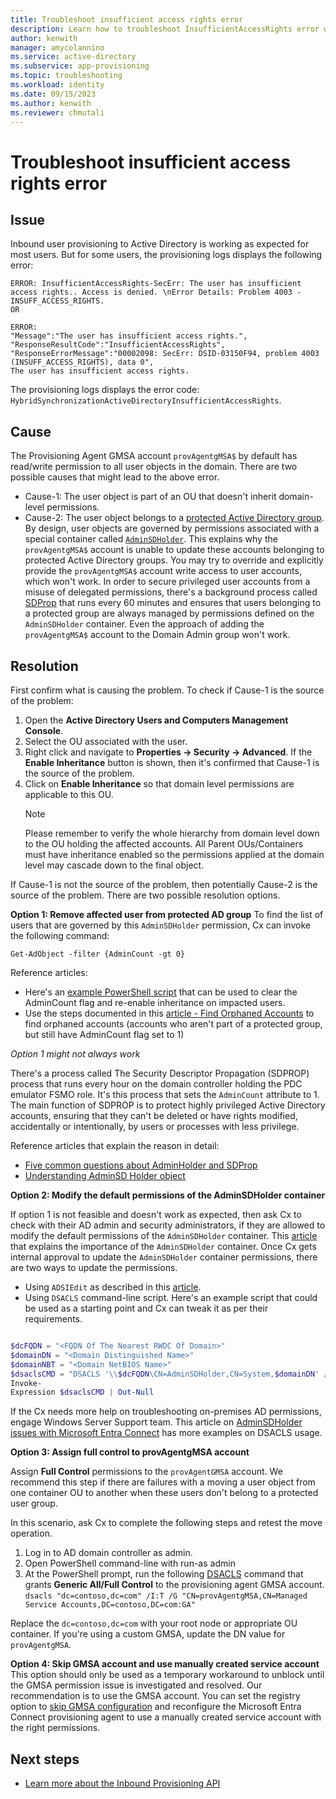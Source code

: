 ```yaml
---
title: Troubleshoot insufficient access rights error
description: Learn how to troubleshoot InsufficientAccessRights error when provisioning to on-premises Active Directory.
author: kenwith
manager: amycolannino
ms.service: active-directory
ms.subservice: app-provisioning
ms.topic: troubleshooting
ms.workload: identity
ms.date: 09/15/2023
ms.author: kenwith
ms.reviewer: chmutali
---
```


# Troubleshoot insufficient access rights error

## Issue

Inbound user provisioning to Active Directory is working as expected for most users. But for some users, the provisioning logs displays the following error:

```
ERROR: InsufficientAccessRights-SecErr: The user has insufficient access rights.. Access is denied. \nError Details: Problem 4003 - INSUFF_ACCESS_RIGHTS. 
OR

ERROR: 
"Message":"The user has insufficient access rights.",
"ResponseResultCode":"InsufficientAccessRights",
"ResponseErrorMessage":"00002098: SecErr: DSID-03150F94, problem 4003 (INSUFF_ACCESS_RIGHTS), data 0",
The user has insufficient access rights.

```
The provisioning logs displays the error code: `HybridSynchronizationActiveDirectoryInsufficientAccessRights`.

## Cause
The Provisioning Agent GMSA account ```provAgentgMSA$``` by default has read/write permission to all user objects in the domain. There are two possible causes that might lead to the above error.

- Cause-1: The user object is part of an OU that doesn't inherit domain-level permissions.
- Cause-2: The user object belongs to a [protected Active Directory group](https://go.microsoft.com/fwlink/?linkid=2240442). By design, user objects are governed by permissions associated with a special container called [```AdminSDHolder```](https://go.microsoft.com/fwlink/?linkid=2240377). This explains why the ```provAgentgMSA$``` account is unable to update these accounts belonging to protected Active Directory groups. You may try to override and explicitly provide the ```provAgentgMSA$``` account write access to user accounts, which won't work. In order to secure privileged user accounts from a misuse of delegated permissions, there's a background process called [SDProp](https://go.microsoft.com/fwlink/?linkid=2240378)  that runs every 60 minutes and ensures that users belonging to a protected group are always managed by permissions defined on the ```AdminSDHolder``` container. Even the approach of adding the ```provAgentgMSA$``` account to the Domain Admin group won't work.


## Resolution

First confirm what is causing the problem.
To check if Cause-1 is the source of the problem:
1. Open the **Active Directory Users and Computers Management Console**.
2. Select the OU associated with the user.
3. Right click and navigate to **Properties -> Security -> Advanced**.
    If the **Enable Inheritance** button is shown, then it's confirmed that Cause-1 is the source of the problem.  
4. Click on **Enable Inheritance** so that domain level permissions are applicable to this OU.
     >[!NOTE]
     >Please remember to verify the whole hierarchy from domain level down to the OU holding the affected accounts. All Parent OUs/Containers must have inheritance enabled so the permissions applied at the domain level may cascade down to the final object.

If Cause-1 is not the source of the problem, then potentially Cause-2 is the source of the problem. There are two possible resolution options.

**Option 1: Remove affected user from protected AD group**
To find the list of users that are governed by this ```AdminSDHolder``` permission, Cx can invoke the following command:

```Get-AdObject -filter {AdminCount -gt 0}```

Reference articles:
*    Here's an [example PowerShell script](https://notesbytom.wordpress.com/2017/12/01/clear-admincount-and-enable-inheritance-on-user/) that can be used to clear the AdminCount flag and re-enable inheritance on impacted users.
*    Use the steps documented in this [article - Find Orphaned Accounts](https://social.technet.microsoft.com/wiki/contents/articles/33307.active-directory-find-orphaned-objects.aspx)  to find orphaned accounts (accounts who aren't part of a protected group, but still have AdminCount flag set to 1)

*Option 1 might not always work*

There's a process called The Security Descriptor Propagation (SDPROP) process that runs every hour on the domain controller holding the PDC emulator FSMO role. It's this process that sets the ```AdminCount``` attribute to 1. The main function of SDPROP is to protect highly privileged Active Directory accounts, ensuring that they can't be deleted or have rights modified, accidentally or intentionally, by users or processes with less privilege.

Reference articles that explain the reason in detail:

- [Five common questions about AdminHolder and SDProp](https://techcommunity.microsoft.com/t5/ask-the-directory-services-team/five-common-questions-about-adminsdholder-and-sdprop/ba-p/396293)
- [Understanding AdminSD Holder object](https://petri.com/active-directory-security-understanding-adminsdholder-object/)


**Option 2: Modify the default permissions of the AdminSDHolder container**

If option 1 is not feasible and doesn't work as expected, then ask Cx to check with their AD admin and security administrators, if they are allowed to modify the default permissions of the ```AdminSDHolder``` container. This [article](https://go.microsoft.com/fwlink/?linkid=2240198) that explains the importance of the ```AdminSDHolder``` container. Once Cx gets internal approval to update the ```AdminSDHolder``` container permissions, there are two ways to update the permissions.

*    Using ```ADSIEdit``` as described in this [article](https://petri.com/active-directory-security-understanding-adminsdholder-object).
*    Using ```DSACLS``` command-line script. Here's an example script that could be used as a starting point and Cx can tweak it as per their requirements.

```powershell

$dcFQDN = "<FQDN Of The Nearest RWDC Of Domain>"
$domainDN = "<Domain Distinguished Name>"
$domainNBT = "<Domain NetBIOS Name>"
$dsaclsCMD = "DSACLS '\\$dcFQDN\CN=AdminSDHolder,CN=System,$domainDN' /G '$domainNBT\provAgentgMSA$:RPWP;<Attribute To Write To>'"
Invoke-
Expression $dsaclsCMD | Out-Null
```

If the Cx needs more help on troubleshooting on-premises AD permissions, engage Windows Server Support team.
This article on [AdminSDHolder issues with Microsoft Entra Connect](https://c7solutions.com/2017/03/administrators-aadconnect-and-adminsdholder-issues) has more examples on DSACLS usage.

**Option 3: Assign full control to provAgentgMSA account**

Assign **Full Control** permissions to the ```provAgentGMSA``` account. We recommend this step if there are failures with a moving a user object from one container OU to another when these users don't belong to a protected user group.

In this scenario, ask Cx to complete the following steps and retest the move operation.
1.    Log in to AD domain controller as admin.
2.    Open PowerShell command-line with run-as admin
3.    At the PowerShell prompt, run the following [DSACLS](https://go.microsoft.com/fwlink/?linkid=2240600) command that grants **Generic All/Full Control** to the provisioning agent GMSA account.
```dsacls "dc=contoso,dc=com" /I:T /G "CN=provAgentgMSA,CN=Managed Service Accounts,DC=contoso,DC=com:GA"```

Replace the ```dc=contoso,dc=com``` with your root node or appropriate OU container. If you're using a custom GMSA, update the DN value for ```provAgentgMSA```.

**Option 4: Skip GMSA account and use manually created service account**
This option should only be used as a temporary workaround to unblock until the GMSA permission issue is investigated and resolved. Our recommendation is to use the GMSA account.
You can set the registry option to [skip GMSA configuration](https://go.microsoft.com/fwlink/?linkid=2239993) and reconfigure the Microsoft Entra Connect provisioning agent to use a manually created service account with the right permissions.

## Next steps

* [Learn more about the Inbound Provisioning API](inbound-provisioning-api-concepts.md)
